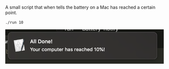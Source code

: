 A small script that when tells the battery on a Mac has reached a certain point.

```sh
./run 10
```

![](push.png)
